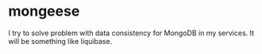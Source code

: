 # mongeese

I try to solve problem with data consistency for MongoDB in my services.
It will be something like liquibase.
